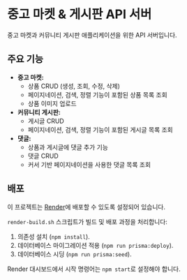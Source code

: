 # 중고 마켓 & 게시판 API 서버

중고 마켓과 커뮤니티 게시판 애플리케이션을 위한 API 서버입니다.

## 주요 기능

- **중고 마켓:**
  - 상품 CRUD (생성, 조회, 수정, 삭제)
  - 페이지네이션, 검색, 정렬 기능이 포함된 상품 목록 조회
  - 상품 이미지 업로드
- **커뮤니티 게시판:**
  - 게시글 CRUD
  - 페이지네이션, 검색, 정렬 기능이 포함된 게시글 목록 조회
- **댓글:**
  - 상품과 게시글에 댓글 추가 기능
  - 댓글 CRUD
  - 커서 기반 페이지네이션을 사용한 댓글 목록 조회


## 배포

이 프로젝트는 [Render](https.com/)에 배포할 수 있도록 설정되어 있습니다.

`render-build.sh` 스크립트가 빌드 및 배포 과정을 처리합니다:
1.  의존성 설치 (`npm install`).
2.  데이터베이스 마이그레이션 적용 (`npm run prisma:deploy`).
3.  데이터베이스 시딩 (`npm run prisma:seed`).

Render 대시보드에서 시작 명령어는 `npm start`로 설정해야 합니다.